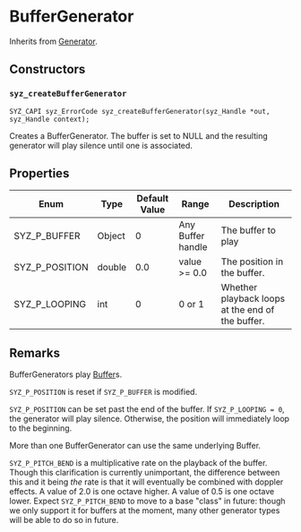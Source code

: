 # BufferGenerator

Inherits from [Generator](./generator.md).

## Constructors

### `syz_createBufferGenerator`

```
SYZ_CAPI syz_ErrorCode syz_createBufferGenerator(syz_Handle *out, syz_Handle context);
```

Creates a BufferGenerator. The buffer is set to NULL and the resulting generator will play silence until one is associated.

## Properties

Enum | Type | Default Value | Range | Description
--- | --- | --- | --- | ---
SYZ_P_BUFFER | Object | 0 | Any Buffer handle | The buffer to play
SYZ_P_POSITION | double | 0.0 | value >= 0.0 | The position in the buffer.
SYZ_P_LOOPING | int | 0 | 0 or 1 | Whether playback loops at the end of the buffer.

## Remarks

BufferGenerators play [Buffer](./buffer.md)s.

`SYZ_P_POSITION` is reset if `SYZ_P_BUFFER` is modified.

`SYZ_P_POSITION` can be set past the end of the buffer.  If `SYZ_P_LOOPING = 0`, the generator will play silence.  Otherwise, the position will immediately loop to the beginning.

More than one BufferGenerator can use the same underlying Buffer.


`SYZ_P_PITCH_BEND` is a multiplicative rate on the playback of the buffer.  Though this clarification is currently unimportant, the difference between this and it being *the* rate
is that it will eventually be combined with doppler effects.  A value of 2.0 is one octave higher. A value of 0.5 is one octave lower.  Expect `SYZ_P_PITCH_BEND` to move to a base "class" in future:
though we only support it for buffers at the moment, many other generator types will be able to do so in future.
